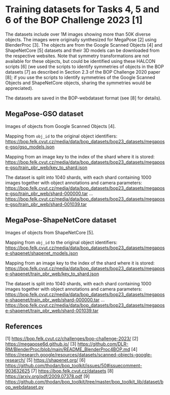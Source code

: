 # Training datasets for Tasks 4, 5 and 6 of the BOP Challenge 2023 [1]

The datasets include over 1M images showing more than 50K diverse objects. The images were originally synthesized for MegaPose [2] using BlenderProc [3]. The objects are from the Google Scanned Objects [4] and ShapeNetCore [5] datasets and their 3D models can be downloaded from the respective websites. Note that symmetry transformations are not available for these objects, but could be identified using these HALCON scripts [6] (we used the scripts to identify symmetries of objects in the BOP datasets [7] as described in Section 2.3 of the BOP Challenge 2020 paper [8]; if you use the scripts to identify symmetries of the Google Scanned Objects and ShapeNetCore objects, sharing the symmetries would be appreciated).

The datasets are saved in the BOP-webdataset format (see [8] for details).


## MegaPose-GSO dataset

Images of objects from Google Scanned Objects [4].

Mapping from `obj_id` to the original object identifiers:
https://bop.felk.cvut.cz/media/data/bop_datasets/bop23_datasets/megapose-gso/gso_models.json

Mapping from an image key to the index of the shard where it is stored:
https://bop.felk.cvut.cz/media/data/bop_datasets/bop23_datasets/megapose-gso/train_pbr_web/key_to_shard.json

The dataset is split into 1040 shards, with each shard containing 1000 images together with object annotations and camera parameters:
https://bop.felk.cvut.cz/media/data/bop_datasets/bop23_datasets/megapose-gso/train_pbr_web/shard-000000.tar
...
https://bop.felk.cvut.cz/media/data/bop_datasets/bop23_datasets/megapose-gso/train_pbr_web/shard-001039.tar


## MegaPose-ShapeNetCore dataset

Images of objects from ShapeNetCore [5].

Mapping from `obj_id` to the original object identifiers:
https://bop.felk.cvut.cz/media/data/bop_datasets/bop23_datasets/megapose-shapenet/shapenet_models.json

Mapping from an image key to the index of the shard where it is stored:
https://bop.felk.cvut.cz/media/data/bop_datasets/bop23_datasets/megapose-shapenet/train_pbr_web/key_to_shard.json

The dataset is split into 1040 shards, with each shard containing 1000 images together with object annotations and camera parameters:
https://bop.felk.cvut.cz/media/data/bop_datasets/bop23_datasets/megapose-shapenet/train_pbr_web/shard-000000.tar
...
https://bop.felk.cvut.cz/media/data/bop_datasets/bop23_datasets/megapose-shapenet/train_pbr_web/shard-001039.tar


## References

[1] https://bop.felk.cvut.cz/challenges/bop-challenge-2023/
[2] https://megapose6d.github.io/
[3] https://github.com/DLR-RM/BlenderProc/blob/main/README_BlenderProc4BOP.md
[4] https://research.google/resources/datasets/scanned-objects-google-research/
[5] https://shapenet.org/
[6] https://github.com/thodan/bop_toolkit/issues/50#issuecomment-903632625
[7] https://bop.felk.cvut.cz/datasets
[8] https://arxiv.org/pdf/2009.07378.pdf
[9] https://github.com/thodan/bop_toolkit/tree/master/bop_toolkit_lib/dataset/bop_webdataset.py
